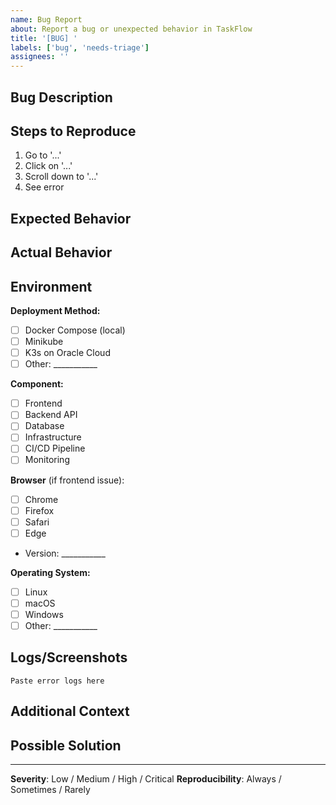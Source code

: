 ```yaml
---
name: Bug Report
about: Report a bug or unexpected behavior in TaskFlow
title: '[BUG] '
labels: ['bug', 'needs-triage']
assignees: ''
---
```


## Bug Description
<!-- A clear and concise description of the bug -->

## Steps to Reproduce
1. Go to '...'
2. Click on '...'
3. Scroll down to '...'
4. See error

## Expected Behavior
<!-- What should happen? -->

## Actual Behavior
<!-- What actually happens? -->

## Environment
<!-- Please complete the following information -->

**Deployment Method:**
- [ ] Docker Compose (local)
- [ ] Minikube
- [ ] K3s on Oracle Cloud
- [ ] Other: ___________

**Component:**
- [ ] Frontend
- [ ] Backend API
- [ ] Database
- [ ] Infrastructure
- [ ] CI/CD Pipeline
- [ ] Monitoring

**Browser** (if frontend issue):
- [ ] Chrome
- [ ] Firefox
- [ ] Safari
- [ ] Edge
- Version: ___________

**Operating System:**
- [ ] Linux
- [ ] macOS
- [ ] Windows
- [ ] Other: ___________

## Logs/Screenshots
<!-- Add relevant logs, error messages, or screenshots -->

```
Paste error logs here
```

## Additional Context
<!-- Add any other context about the problem -->

## Possible Solution
<!-- Optional: Suggest a fix or workaround if you have one -->

---
**Severity**: Low / Medium / High / Critical
**Reproducibility**: Always / Sometimes / Rarely

